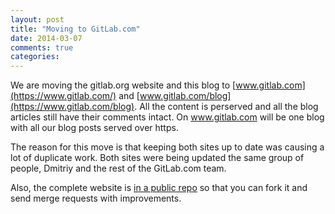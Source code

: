 ```yaml
---
layout: post
title: "Moving to GitLab.com"
date: 2014-03-07
comments: true
categories:
---
```


We are moving the gitlab.org website and this blog to [www.gitlab.com](https://www.gitlab.com/) and [www.gitlab.com/blog](https://www.gitlab.com/blog).
All the content is perserved and all the blog articles still have their comments intact.
On www.gitlab.com will be one blog with all our blog posts served over https.

The reason for this move is that keeping both sites up to date was causing a lot of duplicate work.
Both sites were being updated the same group of people, Dmitriy and the rest of the GitLab.com team.

Also, the complete website is [in a public repo](https://gitlab.com/gitlab-com/www-gitlab-com/) so that you can fork it and send merge requests with improvements.
